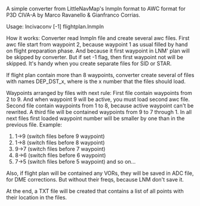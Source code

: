 A simple converter from LittleNavMap's lnmpln format to AWC format for P3D CIVA-A by Marco Ravanello & Gianfranco Corrias.

Usage:
lncivaconv [-1] flightplan.lnmpln  

How it works:
Converter read lnmpln file and create several awc files.
First awc file start from waypoint 2, because waypoint 1 as usual filled by hand on flight preparation phase.
And because it first waypoint in LNM' plan will be skipped by converter.
But if set -1 flag, then first waypoint not will be skipped. It's handy when you create separate files for SID or STAR.

If flight plan contain more than 8 waypoints, converter create several of files with names DEP_DST_x, where is the x number
that the files should load.

Waypoints arranged by files with next rule:
First file contain waypoints from 2 to 9. And when waypoint 9 will be active, you must load second awc file.
Second file contain waypoints from 1 to 8, because active waypoint can't be rewrited.
A third file will be contained waypoints from 9 to 7 through 1. In all next files first loaded waypoint number will be 
smaller by one than in the previous file. 
Example:
1) 1->9 (switch files before 9 waypoint)
2) 1->8 (switch files before 8 waypoint)
3) 9->7 (switch files before 7 waypoint)
4) 8->6 (switch files before 6 waypoint)
5) 7->5 (switch files before 5 waypoint)
and so on...

Also, if flight plan will be contained any VORs, they will be saved in ADC file, for DME corrections.
But without their freqs, because LNM don't save it.

At the end, a TXT file will be created that contains a list of all points with their location in the files. 